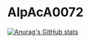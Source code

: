 # AlpAcA0072
[![Anurag's GitHub stats](https://github-readme-stats.vercel.app/api?username=AlpAcA0072&show_icons=true&theme=tokyonight)](https://github.com/anuraghazra/github-readme-stats)
